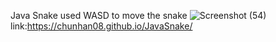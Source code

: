 Java Snake used WASD to move the snake
![Screenshot (54)](https://github.com/user-attachments/assets/aaf108fe-2388-46d0-90f4-11bdf671de95)
link:https://chunhan08.github.io/JavaSnake/
